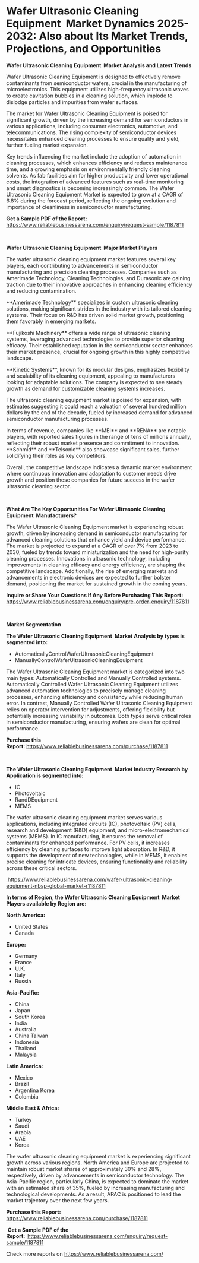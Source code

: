 <p><h1>Wafer Ultrasonic Cleaning Equipment  Market Dynamics 2025-2032: Also about Its Market Trends, Projections, and Opportunities</h1></p><p><strong>Wafer Ultrasonic Cleaning Equipment  Market Analysis and Latest Trends</strong></p>
<p><p>Wafer Ultrasonic Cleaning Equipment is designed to effectively remove contaminants from semiconductor wafers, crucial in the manufacturing of microelectronics. This equipment utilizes high-frequency ultrasonic waves to create cavitation bubbles in a cleaning solution, which implode to dislodge particles and impurities from wafer surfaces.</p><p>The market for Wafer Ultrasonic Cleaning Equipment is poised for significant growth, driven by the increasing demand for semiconductors in various applications, including consumer electronics, automotive, and telecommunications. The rising complexity of semiconductor devices necessitates enhanced cleaning processes to ensure quality and yield, further fueling market expansion. </p><p>Key trends influencing the market include the adoption of automation in cleaning processes, which enhances efficiency and reduces maintenance time, and a growing emphasis on environmentally friendly cleaning solvents. As fab facilities aim for higher productivity and lower operational costs, the integration of advanced features such as real-time monitoring and smart diagnostics is becoming increasingly common. The Wafer Ultrasonic Cleaning Equipment Market is expected to grow at a CAGR of 6.8% during the forecast period, reflecting the ongoing evolution and importance of cleanliness in semiconductor manufacturing.</p></p>
<p><strong>Get a Sample PDF of the Report:&nbsp;</strong> <a href="https://www.reliablebusinessarena.com/enquiry/request-sample/1187811?utm_campaign=3267&utm_medium=2&utm_source=Github&utm_content=ia&utm_term=30032025&utm_id=wafer-ultrasonic-cleaning-equipment">https://www.reliablebusinessarena.com/enquiry/request-sample/1187811</a></p>
<p>&nbsp;</p>
<p><strong>Wafer Ultrasonic Cleaning Equipment  Major Market Players</strong></p>
<p><p>The wafer ultrasonic cleaning equipment market features several key players, each contributing to advancements in semiconductor manufacturing and precision cleaning processes. Companies such as Amerimade Technology, Cleaning Technologies, and Durasonic are gaining traction due to their innovative approaches in enhancing cleaning efficiency and reducing contamination.</p><p>**Amerimade Technology** specializes in custom ultrasonic cleaning solutions, making significant strides in the industry with its tailored cleaning systems. Their focus on R&D has driven solid market growth, positioning them favorably in emerging markets.</p><p>**Fujikoshi Machinery** offers a wide range of ultrasonic cleaning systems, leveraging advanced technologies to provide superior cleaning efficacy. Their established reputation in the semiconductor sector enhances their market presence, crucial for ongoing growth in this highly competitive landscape.</p><p>**Kinetic Systems**, known for its modular designs, emphasizes flexibility and scalability of its cleaning equipment, appealing to manufacturers looking for adaptable solutions. The company is expected to see steady growth as demand for customizable cleaning systems increases.</p><p>The ultrasonic cleaning equipment market is poised for expansion, with estimates suggesting it could reach a valuation of several hundred million dollars by the end of the decade, fueled by increased demand for advanced semiconductor manufacturing processes.</p><p>In terms of revenue, companies like **MEI** and **RENA** are notable players, with reported sales figures in the range of tens of millions annually, reflecting their robust market presence and commitment to innovation. **Schmid** and **Telsonic** also showcase significant sales, further solidifying their roles as key competitors.</p><p>Overall, the competitive landscape indicates a dynamic market environment where continuous innovation and adaptation to customer needs drive growth and position these companies for future success in the wafer ultrasonic cleaning sector.</p></p>
<p>&nbsp;</p>
<p><strong>What Are The Key Opportunities For Wafer Ultrasonic Cleaning Equipment  Manufacturers?</strong></p>
<p><p>The Wafer Ultrasonic Cleaning Equipment market is experiencing robust growth, driven by increasing demand in semiconductor manufacturing for advanced cleaning solutions that enhance yield and device performance. The market is projected to expand at a CAGR of over 7% from 2023 to 2030, fueled by trends toward miniaturization and the need for high-purity cleaning processes. Innovations in ultrasonic technology, including improvements in cleaning efficacy and energy efficiency, are shaping the competitive landscape. Additionally, the rise of emerging markets and advancements in electronic devices are expected to further bolster demand, positioning the market for sustained growth in the coming years.</p></p>
<p><strong>Inquire or Share Your Questions If Any Before Purchasing This Report:</strong> <a href="https://www.reliablebusinessarena.com/enquiry/pre-order-enquiry/1187811?utm_campaign=3267&utm_medium=2&utm_source=Github&utm_content=ia&utm_term=30032025&utm_id=wafer-ultrasonic-cleaning-equipment">https://www.reliablebusinessarena.com/enquiry/pre-order-enquiry/1187811</a></p>
<p>&nbsp;</p>
<p><strong>Market Segmentation</strong></p>
<p><strong>The Wafer Ultrasonic Cleaning Equipment  Market Analysis by types is segmented into:</strong></p>
<p><ul><li>AutomaticallyControlWaferUltrasonicCleaningEquipment</li><li>ManuallyControlWaferUltrasonicCleaningEquipment</li></ul></p>
<p><p>The Wafer Ultrasonic Cleaning Equipment market is categorized into two main types: Automatically Controlled and Manually Controlled systems. Automatically Controlled Wafer Ultrasonic Cleaning Equipment utilizes advanced automation technologies to precisely manage cleaning processes, enhancing efficiency and consistency while reducing human error. In contrast, Manually Controlled Wafer Ultrasonic Cleaning Equipment relies on operator intervention for adjustments, offering flexibility but potentially increasing variability in outcomes. Both types serve critical roles in semiconductor manufacturing, ensuring wafers are clean for optimal performance.</p></p>
<p><strong>Purchase this Report:&nbsp;</strong><a href="https://www.reliablebusinessarena.com/purchase/1187811?utm_campaign=3267&utm_medium=2&utm_source=Github&utm_content=ia&utm_term=30032025&utm_id=wafer-ultrasonic-cleaning-equipment">https://www.reliablebusinessarena.com/purchase/1187811</a></p>
<p>&nbsp;</p>
<p><strong>The Wafer Ultrasonic Cleaning Equipment  Market Industry Research by Application is segmented into:</strong></p>
<p><ul><li>IC</li><li>Photovoltaic</li><li>RandDEquipment</li><li>MEMS</li></ul></p>
<p><p>The wafer ultrasonic cleaning equipment market serves various applications, including integrated circuits (IC), photovoltaic (PV) cells, research and development (R&D) equipment, and micro-electromechanical systems (MEMS). In IC manufacturing, it ensures the removal of contaminants for enhanced performance. For PV cells, it increases efficiency by cleaning surfaces to improve light absorption. In R&D, it supports the development of new technologies, while in MEMS, it enables precise cleaning for intricate devices, ensuring functionality and reliability across these critical sectors.</p></p>
<p><a href="https://www.reliablebusinessarena.com/wafer-ultrasonic-cleaning-equipment-nbsp-global-market-r1187811?utm_campaign=3267&utm_medium=2&utm_source=Github&utm_content=ia&utm_term=30032025&utm_id=wafer-ultrasonic-cleaning-equipment">&nbsp;https://www.reliablebusinessarena.com/wafer-ultrasonic-cleaning-equipment-nbsp-global-market-r1187811</a></p>
<p><strong>In terms of Region, the Wafer Ultrasonic Cleaning Equipment  Market Players available by Region are:</strong></p>
<p>
    <p> <strong> North America: </strong>
        <ul>
            <li>United States</li>
            <li>Canada</li>
        </ul>
        </p> 
    <p> <strong> Europe: </strong>
        <ul>
            <li>Germany</li>
            <li>France</li>
            <li>U.K.</li>
            <li>Italy</li>
            <li>Russia</li>
        </ul>
        </p> 
    <p> <strong> Asia-Pacific: </strong>
        <ul>
            <li>China</li>
            <li>Japan</li>
            <li>South Korea</li>
            <li>India</li>
            <li>Australia</li>
            <li>China Taiwan</li>
            <li>Indonesia</li>
            <li>Thailand</li>
            <li>Malaysia</li>
        </ul>
        </p> 
    <p> <strong> Latin America: </strong>
        <ul>
            <li>Mexico</li>
            <li>Brazil</li>
            <li>Argentina Korea</li>
            <li>Colombia</li>
        </ul>
        </p> 
    <p> <strong> Middle East & Africa: </strong>
        <ul>
            <li>Turkey</li>
            <li>Saudi</li>
            <li>Arabia</li>
            <li>UAE</li>
            <li>Korea</li>
        </ul>
    </p>
    </p>
<p><p>The wafer ultrasonic cleaning equipment market is experiencing significant growth across various regions. North America and Europe are projected to maintain robust market shares of approximately 30% and 28%, respectively, driven by advancements in semiconductor technology. The Asia-Pacific region, particularly China, is expected to dominate the market with an estimated share of 35%, fueled by increasing manufacturing and technological developments. As a result, APAC is positioned to lead the market trajectory over the next few years.</p></p>
<p><strong>Purchase this Report: </strong><a href="https://www.reliablebusinessarena.com/purchase/1187811?utm_campaign=3267&utm_medium=2&utm_source=Github&utm_content=ia&utm_term=30032025&utm_id=wafer-ultrasonic-cleaning-equipment">https://www.reliablebusinessarena.com/purchase/1187811</a></p>
<p>&nbsp;<strong>Get a Sample PDF of the Report:&nbsp;&nbsp;</strong><a href="https://www.reliablebusinessarena.com/enquiry/request-sample/1187811?utm_campaign=3267&utm_medium=2&utm_source=Github&utm_content=ia&utm_term=30032025&utm_id=wafer-ultrasonic-cleaning-equipment">https://www.reliablebusinessarena.com/enquiry/request-sample/1187811</a></p>
<p><strong></strong></p>
<p>Check more reports on <a href="https://www.reliablebusinessarena.com/?utm_campaign=3267&utm_medium=2&utm_source=Github&utm_content=ia&utm_term=30032025&utm_id=wafer-ultrasonic-cleaning-equipment">https://www.reliablebusinessarena.com/</a></p>